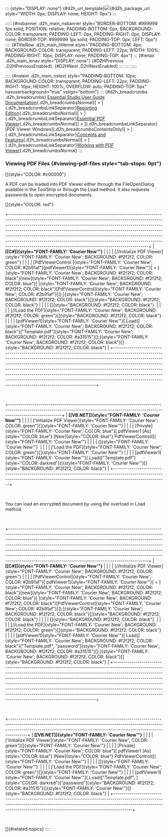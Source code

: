 ::: {style="DISPLAY: none"}
[](ms-xhelp:///?Id=d2h_url_template){#d2h_url_template}![](!package_url!){#d2h_package_url style="WIDTH: 0px; DISPLAY: none; HEIGHT: 0px"}
:::

::::: {#nsbanner .d2h_main_nsbanner style="BORDER-BOTTOM: #999999 1px solid; POSITION: relative; PADDING-BOTTOM: 0px; BACKGROUND-COLOR: transparent; PADDING-LEFT: 0px; PADDING-RIGHT: 0px; DISPLAY: none; BORDER-TOP: #999999 1px solid; PADDING-TOP: 0px; LEFT: 0px"}
:::: {#TitleRow .d2h_main_titlerow style="PADDING-BOTTOM: 4px; BACKGROUND-COLOR: transparent; PADDING-LEFT: 22px; WIDTH: 100%; PADDING-RIGHT: 10px; DISPLAY: none; PADDING-TOP: 4px"}
::: {#ienav .d2h_main_ienav style="DISPLAY: none"}
[](ms-xhelp:///?Id=9a6dcc4a-8966-400e-941c-e4c203a367c6){#D2HPrevious .D2HPreviousEnabled}  [](ms-xhelp:///?Id=9ceb0a27-c261-4389-8c81-0d579250c332){#D2HNext .D2HNextEnabled}
:::
::::
:::::

:::: {#nstext .d2h_main_nstext style="PADDING-BOTTOM: 10px; BACKGROUND-COLOR: transparent; PADDING-LEFT: 22px; PADDING-RIGHT: 10px; HEIGHT: 100%; OVERFLOW: auto; PADDING-TOP: 5px" hasuserbackground="true" valign="bottom"}
::: {#d2h_breadcrumbs .d2h_breadcrumbs}
[Essential Studio User Guide Documentation](ms-xhelp:///?Id=12457748-09e3-4d74-a240-8e049cedf030){.d2h_breadcrumbsNormal}[ \> ]{.d2h_breadcrumbsLinkSeparator}[Reporting Edition](ms-xhelp:///?Id=027aa5b6-6676-4f93-ad23-c20e8c45792e){.d2h_breadcrumbsNormal}[ \> ]{.d2h_breadcrumbsLinkSeparator}[Essential PDF Viewer](ms-xhelp:///?Id=72561ebd-77ed-4f2a-94a7-2b4b635d1dd6){.d2h_breadcrumbsNormal}[ \> ]{.d2h_breadcrumbsLinkSeparator}[PDF Viewer Windows]{.d2h_breadcrumbsContentsOnly}[ \> ]{.d2h_breadcrumbsLinkSeparator}[Concepts and Features](ms-xhelp:///?Id=4df7f433-9129-42c7-af25-a27187d74ac4){.d2h_breadcrumbsNormal}[ \> ]{.d2h_breadcrumbsLinkSeparator}[Working with PDF Viewer](ms-xhelp:///?Id=2fea0bb8-43ed-4d61-983d-546f331102fa){.d2h_breadcrumbsNormal}
:::

### Viewing PDF Files {#viewing-pdf-files style="tab-stops: 0pt"}

[]{style="COLOR: #c00000"} 

A PDF can be loaded into PDF Viewer either through the FileOpenDialog available in the ToolStrip or through the Load method. It also requests passwords to open encrypted documents.

[]{style="COLOR: red"} 

+---------------------------------------------------------------------------------------------------------------------------------------------------------------------------------------------------------------------------------------------------------------------------------------------------------------------------------------------------------------------------------------------------------------------------------------------------------------------------------------------------------------------------------------------------------+
| **[\[C#\]]{style="FONT-FAMILY: 'Courier New'"}**                                                                                                                                                                                                                                                                                                                                                                                                                                                                                                        |
|                                                                                                                                                                                                                                                                                                                                                                                                                                                                                                                                                         |
| [//Initialize PDF Viewer]{style="FONT-FAMILY: 'Courier New'; BACKGROUND: #f2f2f2; COLOR: green"}                                                                                                                                                                                                                                                                                                                                                                                                                                                        |
|                                                                                                                                                                                                                                                                                                                                                                                                                                                                                                                                                         |
| [PdfViewerControl ]{style="FONT-FAMILY: 'Courier New'; COLOR: #2b91af"}[pdfViewer1]{style="FONT-FAMILY: 'Courier New'"}[ = ]{style="FONT-FAMILY: 'Courier New'; BACKGROUND: #f2f2f2; COLOR: black"}[new]{style="FONT-FAMILY: 'Courier New'; BACKGROUND: #f2f2f2; COLOR: blue"}[ ]{style="FONT-FAMILY: 'Courier New'; BACKGROUND: #f2f2f2; COLOR: black"}[PdfViewerControl]{style="FONT-FAMILY: 'Courier New'; COLOR: #2b91af"}[();]{style="FONT-FAMILY: 'Courier New'; BACKGROUND: #f2f2f2; COLOR: black"}[]{style="BACKGROUND: #f2f2f2; COLOR: black"} |
|                                                                                                                                                                                                                                                                                                                                                                                                                                                                                                                                                         |
| []{style="BACKGROUND: #f2f2f2; COLOR: black"}                                                                                                                                                                                                                                                                                                                                                                                                                                                                                                           |
|                                                                                                                                                                                                                                                                                                                                                                                                                                                                                                                                                         |
| [//Load the PDF]{style="FONT-FAMILY: 'Courier New'; BACKGROUND: #f2f2f2; COLOR: green"}[]{style="BACKGROUND: #f2f2f2; COLOR: black"}                                                                                                                                                                                                                                                                                                                                                                                                                    |
|                                                                                                                                                                                                                                                                                                                                                                                                                                                                                                                                                         |
| [pdfViewer1]{style="FONT-FAMILY: 'Courier New'"}[.Load(]{style="FONT-FAMILY: 'Courier New'; BACKGROUND: #f2f2f2; COLOR: black"}[\"Template.pdf\"]{style="FONT-FAMILY: 'Courier New'; BACKGROUND: #f2f2f2; COLOR: #a31515"}[);]{style="FONT-FAMILY: 'Courier New'; BACKGROUND: #f2f2f2; COLOR: black"}[]{style="BACKGROUND: #f2f2f2; COLOR: black"}                                                                                                                                                                                                      |
+---------------------------------------------------------------------------------------------------------------------------------------------------------------------------------------------------------------------------------------------------------------------------------------------------------------------------------------------------------------------------------------------------------------------------------------------------------------------------------------------------------------------------------------------------------+

 

+--------------------------------------------------------------------------------------------------------------------------------------------------------------------------------------+
| **[\[VB.NET\]]{style="FONT-FAMILY: 'Courier New'"}**                                                                                                                                 |
|                                                                                                                                                                                      |
| [\'Initialize PDF Viewer]{style="FONT-FAMILY: 'Courier New'; COLOR: green"}[]{style="FONT-FAMILY: 'Courier New'"}                                                                    |
|                                                                                                                                                                                      |
| [Private]{style="FONT-FAMILY: 'Courier New'; COLOR: blue"}[ pdfViewer1 [As]{style="COLOR: blue"} [New]{style="COLOR: blue"} PdfViewerControl()]{style="FONT-FAMILY: 'Courier New'"}  |
|                                                                                                                                                                                      |
| []{style="FONT-FAMILY: 'Courier New'"}                                                                                                                                               |
|                                                                                                                                                                                      |
| [\'Load the PDF]{style="FONT-FAMILY: 'Courier New'; COLOR: green"}[]{style="FONT-FAMILY: 'Courier New'"}                                                                             |
|                                                                                                                                                                                      |
| [pdfViewer1]{style="FONT-FAMILY: 'Courier New'"}[.Load([\"Template.pdf\"]{style="COLOR: darkred"})]{style="FONT-FAMILY: 'Courier New'"}[]{style="BACKGROUND: #f2f2f2; COLOR: black"} |
+--------------------------------------------------------------------------------------------------------------------------------------------------------------------------------------+

 

You can load an encrypted document by using the overload in Load method.

 

+---------------------------------------------------------------------------------------------------------------------------------------------------------------------------------------------------------------------------------------------------------------------------------------------------------------------------------------------------------------------------------------------------------------------------------------------------------------------------------------------------------------------------------------------------------+
| **[\[C#\]]{style="FONT-FAMILY: 'Courier New'"}**                                                                                                                                                                                                                                                                                                                                                                                                                                                                                                        |
|                                                                                                                                                                                                                                                                                                                                                                                                                                                                                                                                                         |
| [//Initialize PDF Viewer]{style="FONT-FAMILY: 'Courier New'; BACKGROUND: #f2f2f2; COLOR: green"}                                                                                                                                                                                                                                                                                                                                                                                                                                                        |
|                                                                                                                                                                                                                                                                                                                                                                                                                                                                                                                                                         |
| [PdfViewerControl]{style="FONT-FAMILY: 'Courier New'; COLOR: #2b91af"}[ pdfViewer1]{style="FONT-FAMILY: 'Courier New'"}[ = ]{style="FONT-FAMILY: 'Courier New'; BACKGROUND: #f2f2f2; COLOR: black"}[new]{style="FONT-FAMILY: 'Courier New'; BACKGROUND: #f2f2f2; COLOR: blue"}[ ]{style="FONT-FAMILY: 'Courier New'; BACKGROUND: #f2f2f2; COLOR: black"}[PdfViewerControl]{style="FONT-FAMILY: 'Courier New'; COLOR: #2b91af"}[();]{style="FONT-FAMILY: 'Courier New'; BACKGROUND: #f2f2f2; COLOR: black"}[]{style="BACKGROUND: #f2f2f2; COLOR: black"} |
|                                                                                                                                                                                                                                                                                                                                                                                                                                                                                                                                                         |
| []{style="BACKGROUND: #f2f2f2; COLOR: black"}                                                                                                                                                                                                                                                                                                                                                                                                                                                                                                           |
|                                                                                                                                                                                                                                                                                                                                                                                                                                                                                                                                                         |
| [//Load the PDF]{style="FONT-FAMILY: 'Courier New'; BACKGROUND: #f2f2f2; COLOR: green"}[]{style="BACKGROUND: #f2f2f2; COLOR: black"}                                                                                                                                                                                                                                                                                                                                                                                                                    |
|                                                                                                                                                                                                                                                                                                                                                                                                                                                                                                                                                         |
| [pdfViewer1]{style="FONT-FAMILY: 'Courier New'"}[.Load(]{style="FONT-FAMILY: 'Courier New'; BACKGROUND: #f2f2f2; COLOR: black"}[\"Template.pdf\", \"password\"]{style="FONT-FAMILY: 'Courier New'; BACKGROUND: #f2f2f2; COLOR: #a31515"}[);]{style="FONT-FAMILY: 'Courier New'; BACKGROUND: #f2f2f2; COLOR: black"}[]{style="BACKGROUND: #f2f2f2; COLOR: black"}                                                                                                                                                                                        |
+---------------------------------------------------------------------------------------------------------------------------------------------------------------------------------------------------------------------------------------------------------------------------------------------------------------------------------------------------------------------------------------------------------------------------------------------------------------------------------------------------------------------------------------------------------+

 

+---------------------------------------------------------------------------------------------------------------------------------------------------------------------------------------------------------------------------------------------------+
| **[\[VB.NET\]]{style="FONT-FAMILY: 'Courier New'"}**                                                                                                                                                                                              |
|                                                                                                                                                                                                                                                   |
| [\'Initialize PDF Viewer]{style="FONT-FAMILY: 'Courier New'; COLOR: green"}[]{style="FONT-FAMILY: 'Courier New'"}                                                                                                                                 |
|                                                                                                                                                                                                                                                   |
| [Private]{style="FONT-FAMILY: 'Courier New'; COLOR: blue"}[ pdfViewer1 [As]{style="COLOR: blue"} [New]{style="COLOR: blue"} PdfViewerControl()]{style="FONT-FAMILY: 'Courier New'"}                                                               |
|                                                                                                                                                                                                                                                   |
| []{style="FONT-FAMILY: 'Courier New'"}                                                                                                                                                                                                            |
|                                                                                                                                                                                                                                                   |
| [\'Load the PDF]{style="FONT-FAMILY: 'Courier New'; COLOR: green"}[]{style="FONT-FAMILY: 'Courier New'"}                                                                                                                                          |
|                                                                                                                                                                                                                                                   |
| [pdfViewer1]{style="FONT-FAMILY: 'Courier New'"}[.Load([\"Template.pdf\", ]{style="COLOR: darkred"}[\"password\"]{style="BACKGROUND: #f2f2f2; COLOR: #a31515"})]{style="FONT-FAMILY: 'Courier New'"}[]{style="BACKGROUND: #f2f2f2; COLOR: black"} |
+---------------------------------------------------------------------------------------------------------------------------------------------------------------------------------------------------------------------------------------------------+

 

[]{#related-topics}
::::
